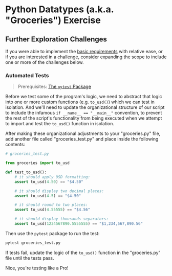 # Python Datatypes (a.k.a. "Groceries") Exercise

## Further Exploration Challenges

If you were able to implement the [basic requirements](README.md) with relative ease, or if you are interested in a challenge, consider expanding the scope to include one or more of the challenges below.

### Automated Tests

> Prerequisites: [The `pytest` Package](./../../notes/python/packages/pytest.md)

Before we test some of the program's logic, we need to abstract that logic into one or more custom functions (e.g. `to_usd()`) which we can test in isolation. And we'll need to update the organizational structure of our script to include the infamous `if __name__ == "__main__"` convention, to prevent the rest of the script's functionality from being executed when we attempt to import and test the `to_usd()` function in isolation.

After making these organizational adjustments to your "groceries.py" file, add another file called "groceries_test.py" and place inside the following contents:

```py
# groceries_test.py

from groceries import to_usd

def test_to_usd():
    # it should apply USD formatting:
    assert to_usd(4.50) == "$4.50"

    # it should display two decimal places:
    assert to_usd(4.5) == "$4.50"

    # it should round to two places:
    assert to_usd(4.55555) == "$4.56"

    # it should display thousands separators:
    assert to_usd(1234567890.5555555) == "$1,234,567,890.56"
```

Then use the `pytest` package to run the test:

```sh
pytest groceries_test.py
```

If tests fail, update the logic of the `to_usd()` function in the "groceries.py" file until the tests pass.

Nice, you're testing like a Pro!

